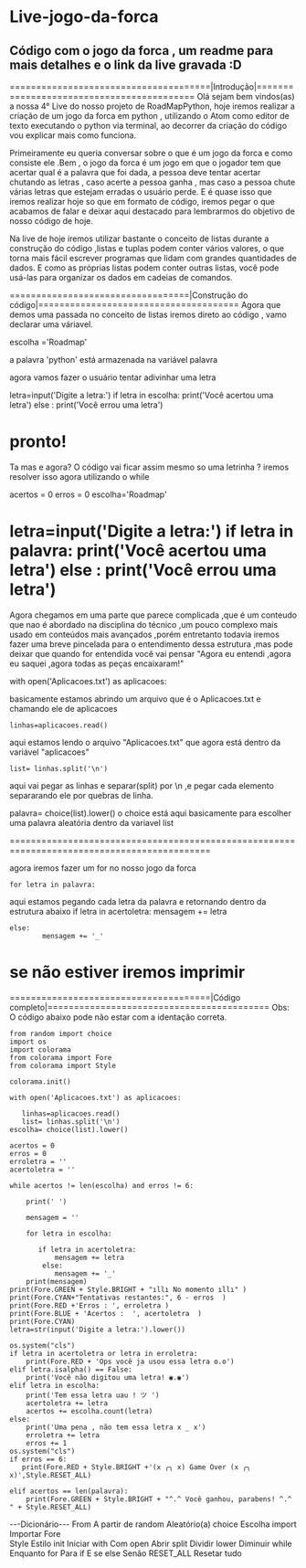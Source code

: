 # Live-jogo-da-forca
## Código com o jogo da forca , um readme para mais detalhes e o link da live gravada :D 
======================================|Introdução|==========================================
Olá sejam bem vindos(as) a nossa 4° Live do nosso projeto de RoadMapPython, hoje iremos realizar a criação de um jogo da forca em python , utilizando  o Atom como editor de texto executando o python via terminal, ao decorrer da criação do código vou explicar mais como funciona.

Primeiramente eu queria conversar sobre o que é um jogo da forca e como consiste ele .Bem , o jogo da forca é um jogo em que o jogador tem que acertar qual é a palavra que foi dada, a pessoa deve tentar acertar chutando as letras , caso acerte a pessoa ganha , mas caso a pessoa chute várias letras que estejam erradas o usuário perde.
E é quase isso que iremos realizar hoje so que em formato de código, iremos pegar o que acabamos de falar e deixar aqui 
destacado para lembrarmos do objetivo de nosso código de hoje.

Na live de hoje iremos utilizar bastante o conceito de listas durante a construção do código ,listas e tuplas podem conter vários valores, o que torna mais fácil escrever programas que lidam com grandes quantidades de dados. E como as próprias listas podem conter outras listas, você pode usá-las para organizar os dados em cadeias de comandos.

==================================|Construção do código|======================================
Agora que demos uma passada no conceito de listas iremos direto ao código , vamo declarar uma váriavel.
  
  escolha ='Roadmap'
    
a palavra 'python' está armazenada na variável palavra

agora vamos fazer o usuário tentar adivinhar uma letra 

letra=input('Digite a letra:')
if letra in escolha:
     print('Você acertou uma letra')
else :
     print('Você errou uma letra')

pronto! 
=================================================================================================
 Ta mas e agora? O código vai ficar assim mesmo so uma letrinha ?
 iremos resolver isso agora utilizando o while 
 
acertos = 0
erros   = 0
escolha='Roadmap'

  letra=input('Digite a letra:')
  if letra in palavra:
       print('Você acertou uma letra')
  else :
       print('Você errou uma letra')
=================================================================================================
Agora chegamos em uma parte que parece complicada ,que é um conteudo que nao é abordado na disciplina do técnico ,um pouco complexo mais usado em conteúdos mais avançados ,porém entretanto todavia iremos fazer uma breve pincelada para o entendimento dessa estrutura ,mas pode deixar que quando for entendida você vai pensar "Agora eu entendi
,agora eu saquei ,agora todas as peças encaixaram!"  

with open('Aplicacoes.txt') as aplicacoes:

basicamente estamos abrindo um arquivo que é o Aplicacoes.txt e chamando ele de 
aplicacoes

    linhas=aplicacoes.read()
    
aqui estamos lendo o arquivo "Aplicacoes.txt" que agora está dentro da variável "aplicacoes"

    list= linhas.split('\n')

aqui vai pegar as linhas e separar(split) por \n ,e pegar cada elemento separarando 
ele por quebras de linha.

palavra= choice(list).lower()
o choice está aqui basicamente para escolher uma palavra aleatória dentro da variavel 
list

============================================================================================

agora iremos fazer um for no nosso jogo da forca

    for letra in palavra:
aqui estamos pegando cada letra da palavra e retornando dentro da estrutura abaixo
    if letra in acertoletra:
            mensagem += letra
 
    else:
            mensagem += '_'
se não estiver iremos imprimir 
============================================================================================
======================================|Código completo|==========================================
Obs: O código abaixo pode não estar com a identação correta.

    from random import choice
    import os
    import colorama
    from colorama import Fore
    from colorama import Style

    colorama.init()

    with open('Aplicacoes.txt') as aplicacoes:

       linhas=aplicacoes.read()
       list= linhas.split('\n')
    escolha= choice(list).lower()

    acertos = 0
    erros = 0
    erroletra = ''
    acertoletra = ''

    while acertos != len(escolha) and erros != 6:

        print(' ')
    
        mensagem = ''
    
        for letra in escolha:
    
           if letra in acertoletra:
               mensagem += letra             
            else:
               mensagem += '_'           
        print(mensagem)
    print(Fore.GREEN + Style.BRIGHT + "ıllı No momento ıllı" )
    print(Fore.CYAN+"Tentativas restantes:", 6 - erros  )
    print(Fore.RED +'Erros : ', erroletra )
    print(Fore.BLUE + 'Acertos :  ', acertoletra  )
    print(Fore.CYAN)
    letra=str(input('Digite a letra:').lower())

    os.system("cls")
    if letra in acertoletra or letra in erroletra:
        print(Fore.RED + 'Ops você ja usou essa letra ʘ.ʘ')
    elif letra.isalpha() == False:
        print('Você não digitou uma letra! ◉.◉')
    elif letra in escolha:
        print('Tem essa letra uau ! ツ ')
        acertoletra += letra
        acertos += escolha.count(letra)
    else:
        print('Uma pena , não tem essa letra x _ x')
        erroletra += letra
        erros += 1
    os.system("cls")
    if erros == 6:
       print(Fore.RED + Style.BRIGHT +'(x ╭╮ x) Game Over (x ╭╮ x)',Style.RESET_ALL)

    elif acertos == len(palavra):
        print(Fore.GREEN + Style.BRIGHT + "^.^ Você ganhou, parabens! ^.^ " + Style.RESET_ALL)
       
-_-_-Dicionário-_-_-
From      A partir de
random    Aleatório(a)
choice    Escolha
import    Importar
Fore     
Style     Estilo 
init      Iniciar
with      Com
open      Abrir
split     Dividir
lower     Diminuir
while     Enquanto
for       Para
if        E se
else      Senão
RESET_ALL Resetar tudo
